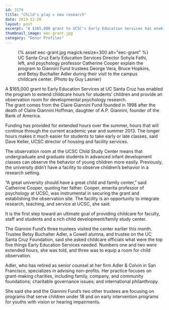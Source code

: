 ```yaml
---
id: 3179
title: "Child's play = new research"
date: 2013-12-20
layout: post
excerpt: "A $165,000 grant to UCSC's Early Education Services has enabled the program to extend childcare hours for students' children and provide an observation room for developmental psychology research."
thumbnail_image: eec-grant.jpg
category: "Donor Profiles"
---
```

<figure class="inline-image right">
{% asset eec-grant.jpg magick:resize=300 alt="eec-grant" %}<figcaption>UC Santa Cruz Early Education Services Director Sohyla Fathi, left, and psychology professor Catherine Cooper explain the program to Giannini Fund trustees George Vera, Bruce Hopkins, and Betsy Buchalter Adler during their visit to the campus childcare center.  
(Photo by Guy Lasnier)</figcaption></figure>

A $165,000 grant to Early Education Services at UC Santa Cruz has enabled the program to extend childcare hours for students&#8217; children and provide an observation room for developmental psychology research.  
The grant comes from the Claire Giannini Fund founded in 1998 after the death of Claire Giannini Hoffman, daughter of A.P. Giannini, founder of the Bank of America.

Funding has provided for extended hours over the summer, hours that will continue through the current academic year and summer 2013. The longer hours makes it much easier for students to take early or late classes, said Dave Keller, UCSC director of housing and facility services.

The observation room at the UCSC Child Study Center means that undergraduate and graduate students in advanced infant development classes can observe the behavior of young children more easily. Previously, the university didn&#8217;t have a facility to observe children&#8217;s behavior in a research setting.

&#8220;A great university should have a great child and family center,&#8221; said Catherine Cooper, quoting her father. Cooper, emerita professor of psychology at UCSC, was instrumental in securing the grant and establishing the observation site. The facility is an opportunity to integrate research, teaching, and service at UCSC, she said.

It is the first step toward an ultimate goal of providing childcare for faculty, staff and students and a rich child development/family study center.

The Giannini Fund&#8217;s three trustees visited the center earlier this month. Trustee Betsy Buchalter Adler, a Cowell alumna, and trustee on the UC Santa Cruz Foundation, said she asked childcare officials what were the top five things Early Education Services needed. Numbers one and two were extended hours, she was told, and three was to equip a room for child observation.

Adler, who has retired as senior counsel at her firm Adler & Colvin in San Francisco, specializes in advising non-profits. Her practice focuses on grant-making charities, including family, company, and community foundations; charitable governance issues; and international philanthropy.

She said she and the Giannini Fund&#8217;s two other trustees are focusing on programs that serve children under 18 and on early intervention programs for youths with vision or hearing impairments.
